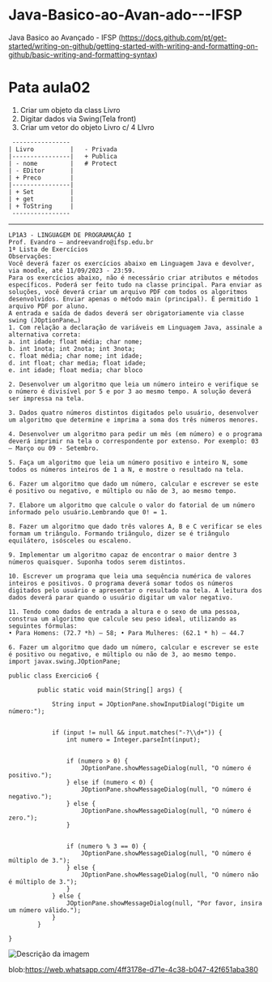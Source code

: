 # Java-Basico-ao-Avan-ado---IFSP
Java Basico ao Avançado - IFSP
(https://docs.github.com/pt/get-started/writing-on-github/getting-started-with-writing-and-formatting-on-github/basic-writing-and-formatting-syntax)

# Pata aula02 
1. Criar um objeto da class Livro
2. Digitar dados via Swing(Tela front)
3. Criar um vetor do objeto Livro c/ 4 LIvro

```
 ----------------
| Livro          |   - Privada
|----------------|   + Publica
| - nome         |   # Protect
| - EDitor       |
| + Preco        |
|----------------|
| + Set          |
| + get          |
| + ToString     |
 ----------------
```
_________________________________________________________________________________________________________________________________________________________________________________________
```
LP1A3 - LINGUAGEM DE PROGRAMAÇÃO I
Prof. Evandro – andreevandro@ifsp.edu.br
1ª Lista de Exercícios
Observações:
Você deverá fazer os exercícios abaixo em Linguagem Java e devolver, via moodle, até 11/09/2023 - 23:59.
Para os exercícios abaixo, não é necessário criar atributos e métodos específicos. Poderá ser feito tudo na classe principal. Para enviar as soluções, você deverá criar um arquivo PDF com todos os algoritmos desenvolvidos. Enviar apenas o método main (principal). É permitido 1 arquivo PDF por aluno.
A entrada e saída de dados deverá ser obrigatoriamente via classe swing (JOptionPane…)
1. Com relação a declaração de variáveis em Linguagem Java, assinale a alternativa correta:
a. int idade; float média; char nome;
b. int 1nota; int 2nota; int 3nota;
c. float média; char nome; int idade;
d. int float; char media; float idade;
e. int idade; float media; char bloco

2. Desenvolver um algoritmo que leia um número inteiro e verifique se o número é divisível por 5 e por 3 ao mesmo tempo. A solução deverá ser impressa na tela.

3. Dados quatro números distintos digitados pelo usuário, desenvolver um algoritmo que determine e imprima a soma dos três números menores.

4. Desenvolver um algoritmo para pedir um mês (em número) e o programa deverá imprimir na tela o correspondente por extenso. Por exemplo: 03 – Março ou 09 - Setembro.

5. Faça um algoritmo que leia um número positivo e inteiro N, some todos os números inteiros de 1 a N, e mostre o resultado na tela.

6. Fazer um algoritmo que dado um número, calcular e escrever se este é positivo ou negativo, e múltiplo ou não de 3, ao mesmo tempo.

7. Elabore um algoritmo que calcule o valor do fatorial de um número informado pelo usuário.Lembrando que 0! = 1.

8. Fazer um algoritmo que dado três valores A, B e C verificar se eles formam um triângulo. Formando triângulo, dizer se é triângulo equilátero, isósceles ou escaleno.

9. Implementar um algoritmo capaz de encontrar o maior dentre 3 números quaisquer. Suponha todos serem distintos.

10. Escrever um programa que leia uma sequência numérica de valores inteiros e positivos. O programa deverá somar todos os números digitados pelo usuário e apresentar o resultado na tela. A leitura dos dados deverá parar quando o usuário digitar um valor negativo.

11. Tendo como dados de entrada a altura e o sexo de uma pessoa, construa um algoritmo que calcule seu peso ideal, utilizando as seguintes fórmulas:
• Para Homens: (72.7 *h) – 58; • Para Mulheres: (62.1 * h) – 44.7

6. Fazer um algoritmo que dado um número, calcular e escrever se este é positivo ou negativo, e múltiplo ou não de 3, ao mesmo tempo.
import javax.swing.JOptionPane;

public class Exercicio6 {

	    public static void main(String[] args) {
	       
	        String input = JOptionPane.showInputDialog("Digite um número:");
	        
	       
	        if (input != null && input.matches("-?\\d+")) {
	            int numero = Integer.parseInt(input);

	           
	            if (numero > 0) {
	                JOptionPane.showMessageDialog(null, "O número é positivo.");
	            } else if (numero < 0) {
	                JOptionPane.showMessageDialog(null, "O número é negativo.");
	            } else {
	                JOptionPane.showMessageDialog(null, "O número é zero.");
	            }

	            
	            if (numero % 3 == 0) {
	                JOptionPane.showMessageDialog(null, "O número é múltiplo de 3.");
	            } else {
	                JOptionPane.showMessageDialog(null, "O número não é múltiplo de 3.");
	            }
	        } else {
	            JOptionPane.showMessageDialog(null, "Por favor, insira um número válido.");
	        }
	    }

}

```


![Descrição da imagem](https://github.com/GabrielAlvesGit/Java-Basico-ao-Avan-ado---IFSP/raw/main/assets/102634725/61578017-e30a-468d-aaa2-9f03a368f7d9)




blob:https://web.whatsapp.com/4ff3178e-d71e-4c38-b047-42f651aba380
